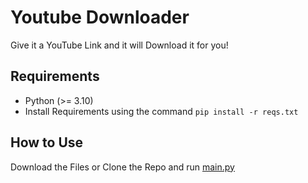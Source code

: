 # Youtube Downloader
 Give it a YouTube Link and it will Download it for you!

## Requirements
- Python (>= 3.10)
- Install Requirements using the command `pip install -r reqs.txt`

## How to Use
Download the Files or Clone the Repo and run [main.py](https://github.com/TurtleHelm/Youtube-Downloader/blob/main/main.py)  
